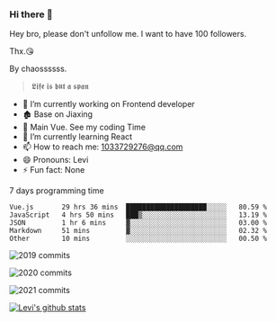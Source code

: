 ### Hi there 👋

Hey bro, please don't unfollow me. I want to have 100 followers.

Thx.😘

By chaossssss.

> 𝕷𝖎𝖋𝖊 𝖎𝖘 𝖇𝖚𝖙 𝖆 𝖘𝖕𝖆𝖓

- 🔭 I’m currently working on Frontend developer
- 🏚  Base on Jiaxing
- 🔨 Main Vue. See my coding Time
- 🌱 I’m currently learning React
- 📫 How to reach me: 1033729276@qq.com
- 😄 Pronouns: Levi
- ⚡ Fun fact: None


7 days programming time



<!--START_SECTION:waka-->
```text
Vue.js       29 hrs 36 mins  ████████████████████░░░░░   80.59 % 
JavaScript   4 hrs 50 mins   ███▒░░░░░░░░░░░░░░░░░░░░░   13.19 % 
JSON         1 hr 6 mins     ▓░░░░░░░░░░░░░░░░░░░░░░░░   03.00 % 
Markdown     51 mins         ▓░░░░░░░░░░░░░░░░░░░░░░░░   02.32 % 
Other        10 mins         ░░░░░░░░░░░░░░░░░░░░░░░░░   00.50 % 
```
<!--END_SECTION:waka-->


![2019 commits](https://i.bmp.ovh/imgs/2022/06/09/40ea8ef53dc6a071.png)

![2020 commits](https://i.bmp.ovh/imgs/2022/06/09/3d3f42d583997994.png)

![2021 commits](https://i.bmp.ovh/imgs/2022/06/09/be5c22a2f85ef63e.png)

[![Levi's github stats](https://github-readme-stats.vercel.app/api?username=chaossssss)](https://github.com/anuraghazra/github-readme-stats)
